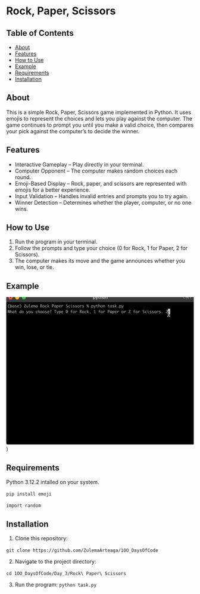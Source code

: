 # Rock, Paper, Scissors

## Table of Contents
- [About](#about)
- [Features](#features)
- [How to Use](#how-to-use)
- [Example](#example)
- [Requirements](#requirements)
- [Installation](#installation)

## About
This is a simple Rock, Paper, Scissors game implemented in Python. It uses emojis to represent the choices and lets you play against the computer. The game continues to prompt you until you make a valid choice, then compares your pick against the computer’s to decide the winner.

## Features
- Interactive Gameplay – Play directly in your terminal.
- Computer Opponent – The computer makes random choices each round.
- Emoji-Based Display – Rock, paper, and scissors are represented with emojis for a better experience.
- Input Validation – Handles invalid entries and prompts you to try again.
- Winner Detection – Determines whether the player, computer, or no one wins.

## How to Use
1. Run the program in your terminal.
2. Follow the prompts and type your choice (0 for Rock, 1 for Paper, 2 for Scissors).
3. The computer makes its move and the game announces whether you win, lose, or tie.

## Example

![rock.gif](rock.gif))


## Requirements
Python 3.12.2 intalled on your system. 

```pip install emoji```

```import random```

## Installation
1. Clone this repository:

```git clone https://github.com/ZulemaArteaga/1OO_DaysOfCode ```

2. Navigate to the project directory:

```cd 1OO_DaysOfCode/Day_3/Rock\ Paper\ Scissors```

3. Run the program:
```python task.py```
